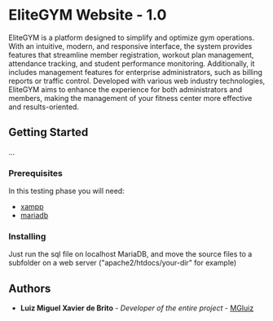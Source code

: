 # EliteGYM Website - 1.0

EliteGYM is a platform designed to simplify and optimize gym operations. With an intuitive, modern, and responsive interface, the system provides features that streamline member registration, workout plan management, attendance tracking, and student performance monitoring. Additionally, it includes management features for enterprise administrators, such as billing reports or traffic control. Developed with various web industry technologies, EliteGYM aims to enhance the experience for both administrators and members, making the management of your fitness center more effective and results-oriented.

## Getting Started

...

### Prerequisites

In this testing phase you will need:
- [xampp](https://img.shields.io/badge/Xampp-F37623?style=for-the-badge&logo=xampp&logoColor=white)
- [mariadb](https://img.shields.io/badge/MariaDB-003545?style=for-the-badge&logo=mariadb&logoColor=white)

### Installing

Just run the sql file on localhost MariaDB, and move the source files to a subfolder on a web server ("apache2/htdocs/your-dir" for example)

## Authors

  - **Luiz Miguel Xavier de Brito** - *Developer of the entire project* -
    [MGluiz](https://github.com/MGLuiz)
